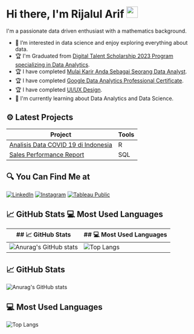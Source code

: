 <!-- ### Hi there 👋 
https://drive.google.com/file/d/16WV8SZqtsJv8P4b5yPnEP0aBZX5pzmC3/view?usp=drive_link
https://www.coursera.org/account/accomplishments/professional-cert/CHA368J6L3DE
https://drive.google.com/file/d/1WMI-805NIcIqf92mv3TOXX4MTdZAkPWt/view?usp=drive_link

https://drive.google.com/file/d/18bjrZBM48_k-HlgI3dasRPLsQa_kQXwN/view?usp=sharing
-->
#  Hi there, I'm Rijalul Arif <img src="https://github.com/TheDudeThatCode/TheDudeThatCode/blob/master/Assets/Hi.gif" width="30px">

I'm a passionate data driven enthusiast with a mathematics background.

- 👀 I’m interested in data science and enjoy exploring everything about data.
- :trophy: I'm Graduated from <a href="https://drive.google.com/file/d/16WV8SZqtsJv8P4b5yPnEP0aBZX5pzmC3/view?usp=drive_link" target="_blank">Digital Talent Scholarship 2023 Program specializing in Data Analytics</a>.
- :trophy: I have completed <a href="https://drive.google.com/file/d/1WMI-805NIcIqf92mv3TOXX4MTdZAkPWt/view?usp=drive_link" target="_blank">Mulai Karir Anda Sebagai Seorang Data Analyst</a>.
- :trophy: I have completed <a href="https://www.coursera.org/account/accomplishments/professional-cert/CHA368J6L3DE" target="_blank">Google Data Analytics Professional Certificate</a>.
- :trophy: I have completed <a href="https://drive.google.com/file/d/18bjrZBM48_k-HlgI3dasRPLsQa_kQXwN/view?usp=sharing" target="_blank">UI/UX Design</a>.
- :book: I'm currently learning about Data Analytics and Data Science.

## ⚙ Latest Projects
| **Project**                         | **Tools** |
|-------------------------------------|-----------|
| <a href="https://github.com/rijalularif/analisis_covid19" target="_blank">Analisis Data COVID 19 di Indonesia | R         |
| <a href="https://github.com/rijalularif/DQLAB/blob/516147c2e7ec1c258a51165c059819838f3c8a1c/Project%20Data%20Analysis%20for%20Retail:%20Sales%20Performance%20Report/sales_performance_report.sql" target="_blank">Sales Performance Report</a> | SQL       |

## 🔍 You Can Find Me at
<p>
  <a href="https://www.linkedin.com/in/rijalularif/" target="_blank"><img alt="LinkedIn" src="https://img.shields.io/badge/linkedin-%230077B5.svg?&style=for-the-badge&logo=linkedin&logoColor=white" /></a>  
  <a href="https://www.instagram.com/rijalula/" target="_blank"><img alt="Instagram" src="https://img.shields.io/badge/instagram-%23E4405F.svg?&style=for-the-badge&logo=instagram&logoColor=white" /></a>  
  <a href="https://public.tableau.com/app/profile/rijalul.arif" target="_blank"><img alt="Tableau Public" src="https://img.shields.io/badge/tableau-%23E4405F.svg?&style=for-the-badge&logo=tableau&logoColor=white&color=blue" /></a>  
</p>

## :chart_with_upwards_trend: GitHub Stats :computer: Most Used Languages
| ## :chart_with_upwards_trend: GitHub Stats | ## :computer: Most Used Languages |
|-------------------------------------|-----------|
| ![Anurag's GitHub stats](https://github-readme-stats.vercel.app/api?username=rijalularif&show_icons=true&theme=radical) | ![Top Langs](https://github-readme-stats.vercel.app/api/top-langs/?username=rijalularif&theme=radical) |

## :chart_with_upwards_trend: GitHub Stats
![Anurag's GitHub stats](https://github-readme-stats.vercel.app/api?username=rijalularif&show_icons=true&theme=radical)

## :computer: Most Used Languages
![Top Langs](https://github-readme-stats.vercel.app/api/top-langs/?username=rijalularif&theme=radical)

<!---
rijalularif/rijalularif is a ✨ special ✨ repository because its `README.md` (this file) appears on your GitHub profile.
You can click the Preview link to take a look at your changes.
--->
<!--
**rijalularif/rijalularif** is a ✨ _special_ ✨ repository because its `README.md` (this file) appears on your GitHub profile.

Here are some ideas to get you started:

- 🔭 I’m currently working on ...
- 🌱 I’m currently learning ...
- 👯 I’m looking to collaborate on ...
- 🤔 I’m looking for help with ...
- 💬 Ask me about ...
- 📫 How to reach me: ...
- 😄 Pronouns: ...
- ⚡ Fun fact: ...
-->
